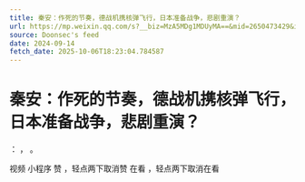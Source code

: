 ```yaml
---
title: 秦安：作死的节奏，德战机携核弹飞行，日本准备战争，悲剧重演？
url: https://mp.weixin.qq.com/s?__biz=MzA5MDg1MDUyMA==&mid=2650473429&idx=1&sn=873b0a1c4649c433562d90b4266150c6
source: Doonsec's feed
date: 2024-09-14
fetch_date: 2025-10-06T18:23:04.784587
---
```


# 秦安：作死的节奏，德战机携核弹飞行，日本准备战争，悲剧重演？

：
，
。

视频
小程序
赞
，轻点两下取消赞
在看
，轻点两下取消在看